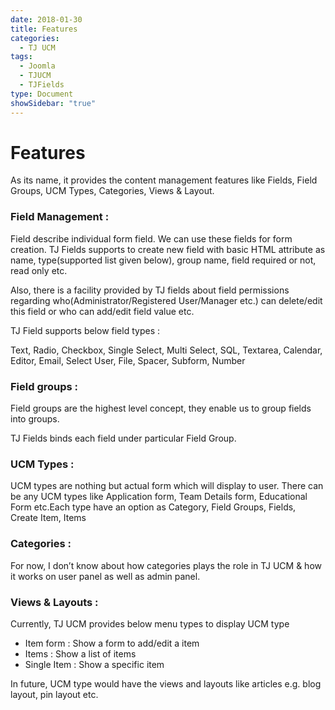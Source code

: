 ```yaml
---
date: 2018-01-30
title: Features
categories:
  - TJ UCM
tags:
  - Joomla
  - TJUCM
  - TJFields
type: Document
showSidebar: "true"
---
```


# Features

As its name, it provides the content management features like Fields, Field Groups, UCM Types, Categories, Views & Layout.

### Field Management :

Field describe individual form field. We can use these fields for form creation. TJ Fields supports to create new field with basic HTML attribute as name, type(supported list given below), group name, field required or not, read only etc.

Also, there is a facility provided by TJ fields about field permissions regarding who(Administrator/Registered User/Manager etc.) can delete/edit this field or who can add/edit field value etc.

TJ Field supports below field types :

Text, Radio, Checkbox, Single Select, Multi Select, SQL, Textarea, Calendar, Editor, Email, Select User, File, Spacer, Subform, Number

### Field groups :

Field groups are the highest level concept, they enable us to group fields into groups.

TJ Fields binds each field under particular Field Group.

### UCM Types :

UCM types are nothing but actual form which will display to user. There can be any UCM types like Application form, Team Details form, Educational Form etc.Each type have an option as Category, Field Groups, Fields, Create Item, Items

### Categories :

For now, I don’t know about how categories plays the role in TJ UCM & how it works on user panel as well as admin panel.

### Views & Layouts :

Currently, TJ UCM provides below menu types to display UCM type

* Item form : Show a form to add/edit a item
* Items : Show a list of items
* Single Item : Show a specific item

In future, UCM type would have the views and layouts like articles e.g. blog layout, pin layout etc.

